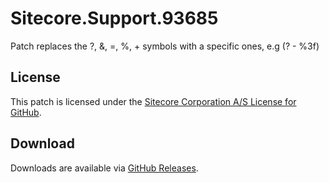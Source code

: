 # Sitecore.Support.93685
Patch replaces the  ?, &amp;, =, %, + symbols with a specific ones, e.g (? - %3f)

## License  
This patch is licensed under the [Sitecore Corporation A/S License for GitHub](https://github.com/sitecoresupport/Sitecore.Support.93685/blob/master/LICENSE).  

## Download  
Downloads are available via [GitHub Releases](https://github.com/sitecoresupport/Sitecore.Support.93685/releases).  

